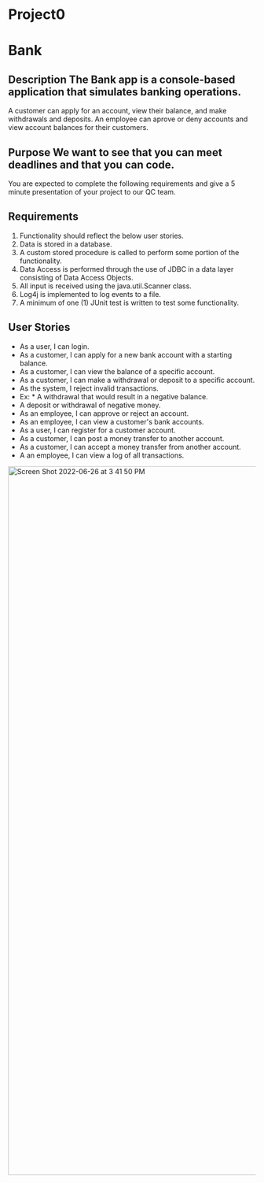 # Project0
# Bank 
## Description The Bank app is a console-based application that simulates banking operations. 
A customer can apply for an account, view their balance, and make withdrawals and deposits. 
An employee can aprove or deny accounts and view account balances for their customers. 

## Purpose We want to see that you can meet deadlines and that you can code. 
You are expected to complete the following requirements and give a 5 minute presentation of your project to our QC team. 

## Requirements 
1. Functionality should reflect the below user stories. 
2. Data is stored in a database. 
3. A custom stored procedure is called to perform some portion of the functionality. 
4. Data Access is performed through the use of JDBC in a data layer consisting of Data Access Objects. 
5. All input is received using the java.util.Scanner class. 
6. Log4j is implemented to log events to a file. 
7. A minimum of one (1) JUnit test is written to test some functionality. 

## User Stories 
* As a user, I can login. 
* As a customer, I can apply for a new bank account with a starting balance. 
* As a customer, I can view the balance of a specific account. 
* As a customer, I can make a withdrawal or deposit to a specific account. 
* As the system, I reject invalid transactions. 
* Ex: * A withdrawal that would result in a negative balance.
* A deposit or withdrawal of negative money. 
* As an employee, I can approve or reject an account. 
* As an employee, I can view a customer's bank accounts. 
* As a user, I can register for a customer account. 
* As a customer, I can post a money transfer to another account. 
* As a customer, I can accept a money transfer from another account. 
* A an employee, I can view a log of all transactions.
<img width="1440" alt="Screen Shot 2022-06-26 at 3 41 50 PM" src="https://user-images.githubusercontent.com/74020237/175831152-5efe6a16-b043-4278-adbc-4394a2f3636e.png">
